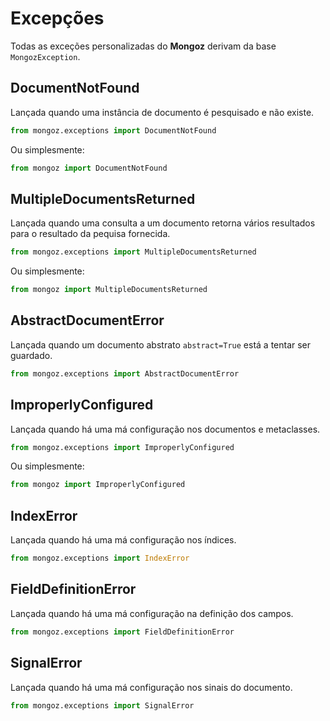 # Excepções

Todas as exceções personalizadas do **Mongoz** derivam da base `MongozException`.

## DocumentNotFound

Lançada quando uma instância de documento é pesquisado e não existe.

```python
from mongoz.exceptions import DocumentNotFound
```

Ou simplesmente:

```python
from mongoz import DocumentNotFound
```

## MultipleDocumentsReturned

Lançada quando uma consulta a um documento retorna vários resultados para o resultado da pequisa fornecida.

```python
from mongoz.exceptions import MultipleDocumentsReturned
```

Ou simplesmente:

```python
from mongoz import MultipleDocumentsReturned
```

## AbstractDocumentError

Lançada quando um documento abstrato `abstract=True` está a tentar ser guardado.

```python
from mongoz.exceptions import AbstractDocumentError
```

## ImproperlyConfigured

Lançada quando há uma má configuração nos documentos e metaclasses.

```python
from mongoz.exceptions import ImproperlyConfigured
```

Ou simplesmente:

```python
from mongoz import ImproperlyConfigured
```

## IndexError

Lançada quando há uma má configuração nos índices.

```python
from mongoz.exceptions import IndexError
```

## FieldDefinitionError

Lançada quando há uma má configuração na definição dos campos.

```python
from mongoz.exceptions import FieldDefinitionError
```

## SignalError

Lançada quando há uma má configuração nos sinais do documento.

```python
from mongoz.exceptions import SignalError
```

